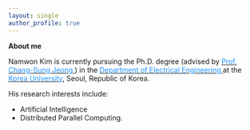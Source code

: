 ```yaml
---
layout: single
author_profile: true
---
```


**About me**

Namwon Kim is currently pursuing the Ph.D. degree (advised by [<font color='dodgerblue'> Prof. Chang-Sung Jeong </font>](https://koreauniv.pure.elsevier.com/en/persons/chang-sung-jeong)) in the [<font color='dodgerblue'> Department of Electrical Engineering </font>](https://ee.korea.ac.kr/eng/main/main.html) at the [<font color='dodgerblue'> Korea University</font>](https://www.korea.edu/), Seoul, Republic of Korea.


His research interests include:
- Artificial Intelligence
- Distributed Parallel Computing.


<script type="text/javascript" id="clustrmaps" src="//cdn.clustrmaps.com/map_v2.js?cl=2d78ad&w=200&t=tt&d=9n7XmY2J_uslkPyd-OJqi7ZPT-U-vdL-bqFJ1LKAZEI&co=ffffff&ct=000000"></script>

